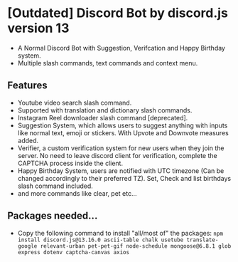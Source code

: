 # [Outdated] Discord Bot by discord.js version 13
- A Normal Discord Bot with Suggestion, Verifcation and Happy Birthday system.
- Multiple slash commands, text commands and context menu. 

## Features
- Youtube video search slash command.
- Supported with translation and dictionary slash commands.
- Instagram Reel downloader slash command [deprecated].
- Suggestion System, which allows users to suggest anything with inputs like normal text, emoji or stickers. With Upvote and Downvote measures added.
- Verifier, a custom verification system for new users when they join the server. No need to leave discord client for verification, complete the CAPTCHA process inside the client.
- Happy Birthday System, users are notified with UTC timezone (Can be changed accordingly to their preferred TZ). Set, Check and list birthdays slash command included.
- and more commands like clear, pet etc...

## Packages needed...
- Copy the following command to install "all/most of" the packages:
`npm install discord.js@13.16.0 ascii-table chalk usetube translate-google relevant-urban pet-pet-gif node-schedule mongoose@6.8.1 glob express dotenv captcha-canvas axios`
